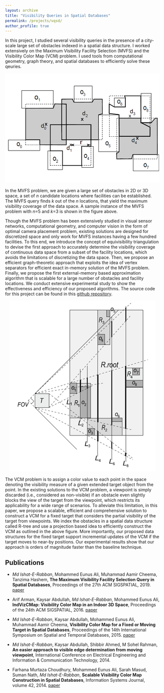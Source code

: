 ```yaml
---
layout: archive
title: "Visibility Queries in Spatial Databases"
permalink: /projects/vqsd/
author_profile: true
---
```


In this project, I studied several visibility queries in the presence of a city-scale large set of obstacles indexed in a spatial data structure. I worked extensively on the Maximum Visibility Facility Selection (MVFS) and the Visibility Color Map (VCM) problem. I used tools from computational geometry, graph theory, and spatial databases to efficiently solve these qeuries. 

<p align="center" width="500">
  <img src="/images/mvfs.png" />
</p> 

In the MVFS problem, we are given a large set of obstacles in 2D or 3D space, a set of *n* candidate locations where facilities can be established. The MVFS query finds *k* out of the *n* locations, that yield the maximum visibility coverage of the data space. A sample instance of the MVFS problem with *n*=5 and *k*=3 is shown in the figure above. 

Though the MVFS problem has been extensively studied in visual sensor networks, computational geometry, and computer vision in the form of optimal camera placement problem, existing solutions are designed for discretized space and only work for MVFS instances having a few hundred facilities. To this end, we introduce the concept of equivisibility triangulation to devise the first approach to accurately determine the visibility coverage of continuous data space from a subset of the facility locations, which avoids the limitations of discretizing the data space. Then, we propose an efficient graph-theoretic approach that exploits the idea of vertex separators for efficient exact in-memory solution of the MVFS problem. Finally, we propose the first external-memory based approximation algorithm that is scalable for a large number of obstacles and facility locations. We conduct extensive experimental study to show the effectiveness and efficiency of our proposed algorithms. The source code for this project can be found in this [github repository](https://github.com/ieranik/mvfs).

<p align="center" width="500">
  <img src="/images/vcm.png" />
</p> 

The VCM problem is to assign a color value to each point in the space denoting the visibility measure of a given extended target object from the point. In the existing solutions to the VCM problem, a viewpoint is simply discarded (i.e., considered as non-visible) if an obstacle even slightly blocks the view of the target from the viewpoint, which restricts its applicability for a wide range of scenarios. To alleviate this limitation, in this paper, we propose a scalable, efficient and comprehensive solution to construct a VCM for a fixed target that considers the partial visibility of the target from viewpoints. We index the obstacles in a spatial data structure called R-tree and use a projection based idea to efficiently construct the VCM as outlined in the above figure. More importantly, our proposed data structures for the fixed target support incremental updates of the VCM if the target moves to near-by positions. Our experimental results show that our approach is orders of magnitude faster than the baseline technique.



Publications
----

- *Md Ishat-E-Rabban*, Mohammed Eunus Ali, Muhammad Aamir Cheema, Tanzima Hashem, **The Maximum Visibility Facility Selection Query in Spatial Databases**, Proceedings of the 27th ACM SIGSPATIAL, 2019.
[paper](https://ieranik.github.io/files/mvfs.pdf)

- Arif Arman, Kaysar Abdullah, *Md Ishat-E-Rabban*, Mohammed Eunus Ali, **IndVizCMap: Visibility Color Map in an Indoor 3D Space**, Proceedings of the 24th ACM SIGSPATIAL, 2016.
[paper](https://ieranik.github.io/files/indvizcmap.pdf)

- *Md Ishat-E-Rabban*, Kaysar Abdullah, Mohammed Eunus Ali, Muhammad Aamir Cheema, **Visibility Color Map for a Fixed or Moving Target in Spatial Databases**, Proceedings of the 14th International Symposium on Spatial and Temporal Databases, 2015.
[paper](https://ieranik.github.io/files/mvcm.pdf)

- *Md Ishat-E-Rabban*, Kaysar Abdullah, Shibbir Ahmed, M Sohel Rahman, **An easier approach to visible edge determination from moving viewpoint**, International Conference on Electrical Engineering and Information & Communication Technology, 2014.

- Farhana Murtaza Choudhury, Mohammed Eunus Ali, Sarah Masud, Suman Nath, *Md Ishat-E-Rabban*, **Scalable Visibility Color Map Construction in Spatial Databases**, Information Systems Journal, volume 42, 2014.
[paper](https://ieranik.github.io/files/vcm.pdf)



